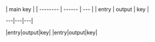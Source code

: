 | main key |
| -------- | ------ | --- |
| entry    | output | key |

---|---|---|

|entry|output|key|
|entry|output|key|
